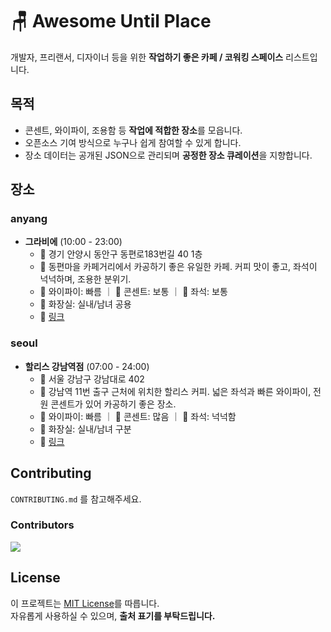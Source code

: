 # 🪑 Awesome Until Place

개발자, 프리랜서, 디자이너 등을 위한 **작업하기 좋은 카페 / 코워킹 스페이스** 리스트입니다.

## 목적

- 콘센트, 와이파이, 조용함 등 **작업에 적합한 장소**를 모읍니다.
- 오픈소스 기여 방식으로 누구나 쉽게 참여할 수 있게 합니다.
- 장소 데이터는 공개된 JSON으로 관리되며 **공정한 장소 큐레이션**을 지향합니다.

## 장소

<!-- PLACE_LIST_START -->

### anyang

- **그라비에** (10:00 - 23:00)
  - 📍 경기 안양시 동안구 동편로183번길 40 1층
  - 📝 동편마을 카페거리에서 카공하기 좋은 유일한 카페. 커피 맛이 좋고, 좌석이 넉넉하며, 조용한 분위기.
  - 📶 와이파이: 빠름 ｜ 🔌 콘센트: 보통 ｜ 💺 좌석: 보통
  - 🚻 화장실: 실내/남녀 공용
  - 🔗 [링크](https://naver.me/F9N4TWZ5)

### seoul

- **할리스 강남역점** (07:00 - 24:00)
  - 📍 서울 강남구 강남대로 402
  - 📝 강남역 11번 출구 근처에 위치한 할리스 커피. 넓은 좌석과 빠른 와이파이, 전원 콘센트가 있어 카공하기 좋은 장소.
  - 📶 와이파이: 빠름 ｜ 🔌 콘센트: 많음 ｜ 💺 좌석: 넉넉함
  - 🚻 화장실: 실내/남녀 구분
  - 🔗 [링크](https://naver.me/GNWk2fBF)

<!-- PLACE_LIST_END -->

## Contributing

`CONTRIBUTING.md` 를 참고해주세요.

### Contributors

<a href="https://github.com/untilled/awesome-until-place/graphs/contributors">
<img src="https://contrib.rocks/image?repo=untilled/awesome-until-place" />
</a>

## License

이 프로젝트는 [MIT License](LICENSE)를 따릅니다.  
자유롭게 사용하실 수 있으며, **출처 표기를 부탁드립니다.**

